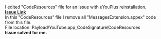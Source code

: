 I edited "CodeResources" file for an issue with uYouPlus reinstallation. <b> [Issue Link](https://github.com/qnblackcat/uYouPlus/issues/360#issuecomment-1214204795)</b><br>
In this "CodeResources" file I remove all "MessagesExtension.appex" code from this file.<br>
File location: Payload\YouTube.app\_CodeSignature\CodeResources
<br><b>Issue solved for me.</b>
